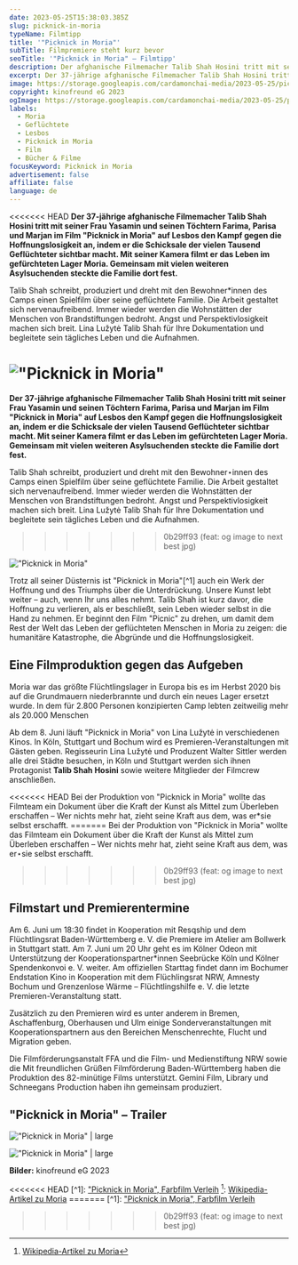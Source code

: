 ```yaml
---
date: 2023-05-25T15:38:03.385Z
slug: picknick-in-moria
typeName: Filmtipp
title: '"Picknick in Moria"'
subTitle: Filmpremiere steht kurz bevor
seoTitle: '"Picknick in Moria" – Filmtipp'
description: Der afghanische Filmemacher Talib Shah Hosini tritt mit seiner Frau Yasamin und seinen Töchtern Farima, Parisa und Marjan auf Lesbos in den Kampf gegen die Hoffnungslosigkeit..
excerpt: Der 37-jährige afghanische Filmemacher Talib Shah Hosini tritt im Film "Picknick in Moria" mit seiner Frau Yasamin und seinen Töchtern Farima, Parisa und Marjan im Film auf Lesbos den Kampf gegen die Hoffnungslosigkeit an, indem er  die Schicksale der vielen Tausenden  Geflüchteter sichtbar macht – indem er einen Film dreht.
image: https://storage.googleapis.com/cardamonchai-media/2023-05-25/picknick-in-moria-jpg-imagine-080808_5c5351_1024_768/640.webp
copyright: kinofreund eG 2023
ogImage: https://storage.googleapis.com/cardamonchai-media/2023-05-25/picknick-in-moria-og-jpg-imagine-181818_605f67_1200_628/640.webp
labels:
  - Moria
  - Geflüchtete
  - Lesbos
  - Picknick in Moria
  - Film
  - Bücher & Filme
focusKeyword: Picknick in Moria
advertisement: false
affiliate: false
language: de
---
```


<<<<<<< HEAD **Der 37-jährige afghanische Filmemacher Talib Shah Hosini tritt mit seiner Frau Yasamin und seinen Töchtern Farima, Parisa und Marjan im Film "Picknick in Moria" auf Lesbos den Kampf gegen die Hoffnungslosigkeit an, indem er die Schicksale der vielen Tausend Geflüchteter sichtbar macht. Mit seiner Kamera filmt er das Leben im gefürchteten Lager Moria. Gemeinsam mit vielen weiteren Asylsuchenden steckte die Familie dort fest.**

Talib Shah schreibt, produziert und dreht mit den Bewohner\*innen des Camps einen Spielfilm über seine geflüchtete Familie. Die Arbeit gestaltet sich nervenaufreibend. Immer wieder werden die Wohnstätten der Menschen von Brandstiftungen bedroht. Angst und Perspektivlosigkeit machen sich breit. Lina Lužytė Talib Shah für Ihre Dokumentation und begleitete sein tägliches Leben und die Aufnahmen.

# !["Picknick in Moria"](https://storage.googleapis.com/cardamonchai-media/2023-05-25/picknick-in-moria-filmplakat-jpeg-imagine-181818_606d8a_595_842/640.webp '"Picknick in Moria"')

**Der 37-jährige afghanische Filmemacher Talib Shah Hosini tritt mit seiner Frau Yasamin und seinen Töchtern Farima, Parisa und Marjan im Film "Picknick in Moria" auf Lesbos den Kampf gegen die Hoffnungslosigkeit an, indem er die Schicksale der vielen Tausend Geflüchteter sichtbar macht. Mit seiner Kamera filmt er das Leben im gefürchteten Lager Moria. Gemeinsam mit vielen weiteren Asylsuchenden steckte die Familie dort fest.**

Talib Shah schreibt, produziert und dreht mit den Bewohner⋆innen des Camps einen Spielfilm über seine geflüchtete Familie. Die Arbeit gestaltet sich nervenaufreibend. Immer wieder werden die Wohnstätten der Menschen von Brandstiftungen bedroht. Angst und Perspektivlosigkeit machen sich breit. Lina Lužytė Talib Shah für Ihre Dokumentation und begleitete sein tägliches Leben und die Aufnahmen.

> > > > > > > 0b29ff93 (feat: og image to next best jpg)

!["Picknick in Moria"](https://storage.googleapis.com/cardamonchai-media/2023-05-25/picknick-in-moria-filmplakat-jpeg-imagine-181818_606d8a_595_842/640.webp '"Picknick in Moria"')

Trotz all seiner Düsternis ist "Picknick in Moria"[^1] auch ein Werk der Hoffnung und des Triumphs über die Unterdrückung. Unsere Kunst lebt weiter – auch, wenn Ihr uns alles nehmt. Talib Shah ist kurz davor, die Hoffnung zu verlieren, als er beschließt, sein Leben wieder selbst in die Hand zu nehmen. Er beginnt den Film "Picnic" zu drehen, um damit dem Rest der Welt das Leben der geflüchteten Menschen in Moria zu zeigen: die humanitäre Katastrophe, die Abgründe und die Hoffnungslosigkeit.

## Eine Filmproduktion gegen das Aufgeben

Moria war das größte Flüchtlingslager in Europa bis es im Herbst 2020 bis auf die Grundmauern niederbrannte und durch ein neues Lager ersetzt wurde. In dem für 2.800 Personen konzipierten Camp lebten zeitweilig mehr als 20.000 Menschen

Ab dem 8. Juni läuft "Picknick in Moria" von Lina Lužytė in verschiedenen Kinos. In Köln, Stuttgart und Bochum wird es Premieren-Veranstaltungen mit Gästen geben. Regisseurin Lina Lužytė und Produzent Walter Sittler werden alle drei Städte besuchen, in Köln und Stuttgart werden sich ihnen Protagonist **Talib Shah Hosini** sowie weitere Mitglieder der Filmcrew anschließen.

<<<<<<< HEAD Bei der Produktion von "Picknick in Moria" wollte das Filmteam ein Dokument über die Kraft der Kunst als Mittel zum Überleben erschaffen – Wer nichts mehr hat, zieht seine Kraft aus dem, was er\*sie selbst erschafft. ======= Bei der Produktion von "Picknick in Moria" wollte das Filmteam ein Dokument über die Kraft der Kunst als Mittel zum Überleben erschaffen – Wer nichts mehr hat, zieht seine Kraft aus dem, was er⋆sie selbst erschafft.

> > > > > > > 0b29ff93 (feat: og image to next best jpg)

## Filmstart und Premierentermine

Am 6. Juni um 18:30 findet in Kooperation mit Resqship und dem Flüchtlingsrat Baden-Württemberg e. V. die Premiere im Atelier am Bollwerk in Stuttgart statt. Am 7. Juni um 20 Uhr geht es im Kölner Odeon mit Unterstützung der Kooperationspartner\*innen Seebrücke Köln und Kölner Spendenkonvoi e. V. weiter. Am offiziellen Starttag findet dann im Bochumer Endstation Kino in Kooperation mit dem Flüchlingsrat NRW, Amnesty Bochum und Grenzenlose Wärme – Flüchtlingshilfe e. V. die letzte Premieren-Veranstaltung statt.

Zusätzlich zu den Premieren wird es unter anderem in Bremen, Aschaffenburg, Oberhausen und Ulm einige Sonderveranstaltungen mit Kooperationspartnern aus den Bereichen Menschenrechte, Flucht und Migration geben.

Die Filmförderungsanstalt FFA und die Film- und Medienstiftung NRW sowie die Mit freundlichen Grüßen Filmförderung Baden-Württemberg haben die Produktion des 82-minütige Films unterstützt. Gemini Film, Library und Schneegans Production haben ihn gemeinsam produziert.

## "Picknick in Moria" – Trailer

<YouTube id="QuEFUgT4wqk" />

!["Picknick in Moria" | large](https://storage.googleapis.com/cardamonchai-media/2023-05-25/picknick-in-moria-2-jpg-imagine-382828_6b666a_1024_768/640.webp 'Picknick in Moria')

!["Picknick in Moria" | large](https://storage.googleapis.com/cardamonchai-media/2023-05-25/picknick-in-moria-1-jpg-imagine-080808_69605b_1024_768/640.webp 'Picknick in Moria')

**Bilder:** kinofreund eG 2023

<<<<<<< HEAD [^1]: ["Picknick in Moria", Farbfilm Verleih](http://www.farbfilm-verleih.de/filme/picknick-in-moria-blue-red-deport/) [^2]: [Wikipedia-Artikel zu Moria](https://de.wikipedia.org/wiki/Fl%C3%BCchtlingslager_Moria) ======= [^1]: ["Picknick in Moria", Farbfilm Verleih](http://www.farbfilm-verleih.de/filme/picknick-in-moria-blue-red-deport/)

[^2]: [Wikipedia-Artikel zu Moria](https://de.wikipedia.org/wiki/Fl%C3%BCchtlingslager_Moria)

> > > > > > > 0b29ff93 (feat: og image to next best jpg)
